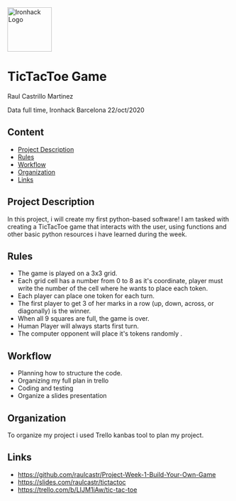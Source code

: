 <img src="https://bit.ly/2VnXWr2" alt="Ironhack Logo" width="100"/>

# TicTacToe Game
Raul Castrillo Martinez

Data full time, Ironhack Barcelona 22/oct/2020

## Content
- [Project Description](#project-description)
- [Rules](#rules)
- [Workflow](#workflow)
- [Organization](#organization)
- [Links](#links)

## Project Description
In this project, i will create my first python-based software!
I am tasked with creating a TicTacToe game that interacts with the user, using functions and other basic python resources i have learned during the week.

## Rules


- The game is played on a 3x3 grid.
- Each grid cell has a number from 0 to 8 as it's coordinate, player must write the number of the cell where he wants to  place each token.
- Each player can place one token for each turn.
- The first player to get 3 of her marks in a row (up, down, across, or diagonally) is the winner.
- When all 9 squares are full, the game is over.
- Human Player will always starts first turn.
- The computer opponent will place it's tokens randomly .



## Workflow

* Planning how to structure the code.
* Organizing my full plan in trello
* Coding and testing
* Organize a slides presentation


## Organization

To organize my project i used Trello kanbas tool to plan my project.


## Links


- https://github.com/raulcastr/Project-Week-1-Build-Your-Own-Game           
- https://slides.com/raulcastr/tictactoc  
- https://trello.com/b/LIJM1iAw/tic-tac-toe  
